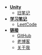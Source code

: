 * [**Unity**](Unity/Introductory/)
    <!-- * [基础入门](Unity/Introductory/) -->
    * [旧笔记](Unity/Advanced/)
* [**学习笔记**](StudyNote/CSharp/)
    * [LeetCode](StudyNote/LeetCode/)
* [**链接**](https://github.com/huyinxian)
    * [GitHub](https://github.com/huyinxian)
    * [老博客](http://fantasticmiao.cn/)
    <!-- * [新博客](http://blog.fantasticmiao.cn/) -->
    * [关于我](Link/)